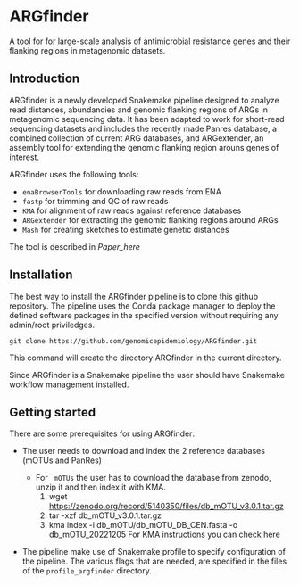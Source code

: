 # ARGfinder
A tool for for large-scale analysis of antimicrobial resistance genes and their flanking regions in metagenomic datasets.


## Introduction

ARGfinder is a newly developed Snakemake pipeline designed to analyze read distances, abundancies and genomic flanking regions of ARGs in metagenomic sequencing data. It has been adapted to work for short-read sequencing datasets and includes the recently made Panres database, a combined collection of current ARG databases, and ARGextender, an assembly tool for extending the genomic flanking region arouns genes of interest.

ARGfinder uses the following tools:


* ``` enaBrowserTools ``` for downloading raw reads from ENA
* ``` fastp ``` for trimming and QC of raw reads
* ``` KMA ``` for alignment of raw reads against reference databases
* ``` ARGextender ``` for extracting the genomic flanking regions around ARGs
* ``` Mash ``` for creating sketches to estimate genetic distances


The tool is described in *Paper_here*

## Installation

The best way to install the ARGfinder pipeline is to clone this github repository. The pipeline uses the Conda package manager to deploy the defined software packages in the specified version without requiring any admin/root priviledges.

```
git clone https://github.com/genomicepidemiology/ARGfinder.git
```
This command will create the directory ARGfinder in the current directory.

Since ARGfinder is a Snakemake pipeline the user should have Snakemake workflow management installed. 

## Getting started

There are some prerequisites for using ARGfinder:

* The user needs to download and index the 2 reference databases (mOTUs and PanRes) 

	* For ``` mOTUs``` the user has to download the database from zenodo, unzip it and then index it with KMA.
		1. wget https://zenodo.org/record/5140350/files/db_mOTU_v3.0.1.tar.gz
		2. tar -xzf db_mOTU_v3.0.1.tar.gz
		3. kma index -i db_mOTU/db_mOTU_DB_CEN.fasta -o db_mOTU_20221205 
		For KMA instructions you can check here

* The pipeline make use of Snakemake profile to specify configuration of the pipeline. The various flags that are needed, are specified in the files of the ``` profile_argfinder ``` directory.